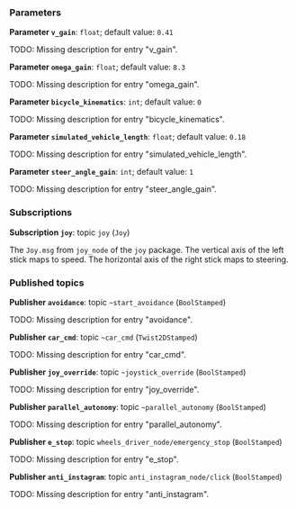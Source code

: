 <div id='joy_mapper-joy_mapper_node-autogenerated' markdown='1'>


<!-- do not edit this file, autogenerated -->

### Parameters 

**Parameter `v_gain`**: `float`; default value: `0.41`

TODO: Missing description for entry "v_gain".

**Parameter `omega_gain`**: `float`; default value: `8.3`

TODO: Missing description for entry "omega_gain".

**Parameter `bicycle_kinematics`**: `int`; default value: `0`

TODO: Missing description for entry "bicycle_kinematics".

**Parameter `simulated_vehicle_length`**: `float`; default value: `0.18`

TODO: Missing description for entry "simulated_vehicle_length".

**Parameter `steer_angle_gain`**: `int`; default value: `1`

TODO: Missing description for entry "steer_angle_gain".

### Subscriptions 

**Subscription `joy`**: topic `joy` (`Joy`)

The `Joy.msg` from `joy_node` of the `joy` package. The vertical axis of the left stick maps to speed. The horizontal axis of the right stick maps to steering.

### Published topics

**Publisher `avoidance`**: topic `~start_avoidance` (`BoolStamped`)

TODO: Missing description for entry "avoidance".

**Publisher `car_cmd`**: topic `~car_cmd` (`Twist2DStamped`)

TODO: Missing description for entry "car_cmd".

**Publisher `joy_override`**: topic `~joystick_override` (`BoolStamped`)

TODO: Missing description for entry "joy_override".

**Publisher `parallel_autonomy`**: topic `~parallel_autonomy` (`BoolStamped`)

TODO: Missing description for entry "parallel_autonomy".

**Publisher `e_stop`**: topic `wheels_driver_node/emergency_stop` (`BoolStamped`)

TODO: Missing description for entry "e_stop".

**Publisher `anti_instagram`**: topic `anti_instagram_node/click` (`BoolStamped`)

TODO: Missing description for entry "anti_instagram".



</div>
<style>
.box {
    display: block;
}
.box + .box {
 margin-top: 2em;
}
</style>

    